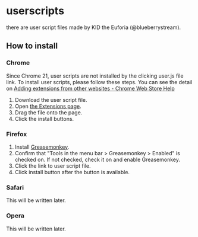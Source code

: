 # userscripts
there are user script files made by KID the Euforia (@blueberrystream).

## How to install
### Chrome
Since Chrome 21, user scripts are not installed by the clicking user.js file link.
To install user scripts, please follow these steps. You can see the detail on [Adding extensions from other websites - Chrome Web Store Help](http://support.google.com/chrome_webstore/bin/answer.py?hl=en&answer=2664769)

1. Download the user script file.
2. Open [the Extensions page](chrome://chrome/extensions/).
3. Drag the file onto the page.
4. Click the install buttons.

### Firefox
1. Install [Greasemonkey](https://addons.mozilla.org/ja/firefox/addon/greasemonkey/).
2. Confirm that "Tools in the menu bar > Greasemonkey > Enabled" is checked on. If not checked, check it on and enable Greasemonkey.
3. Click the link to user script file.
4. Click install button after the button is available.

### Safari
This will be written later.

### Opera
This will be written later.
